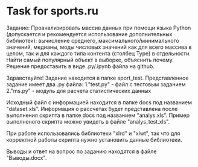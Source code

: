 # Task for sports.ru
Задание:
Проанализировать массив данных при помощи языка Python (допускается и рекомендуется использование дополнительных библиотек): 
вычисление среднего, максимального/минимального значений, медианы, моды числовых значений как для всего массива в целом, так и 
для каждого типа контента (столбец Type) в отдельности. 
Найти самый популярный объект в выборке, объяснить почему. Решение предоставить в виде .py/.ipynb файла на github.


Здравствуйте! Задание находится в папке sport_test.
Представленное задание имеет два .py файла:
1."test.py"  - файл с тестовым заданием
2."ms.py" - модуль для расчета статистических данных

Исходный файл с информацией находится в папке docs под названием "dataset.xls".
Информация о рассчетах будет представлена после выполнения скрипта в папке docs под названием "analys.xls". 
Пример выполненого скрипта можно увидеть в файле "analys_test.xls".

При работе использовались библиотеки "xlrd" и "xlwt", так что для корректной работы скрипта нужно установить данные библиотеки.

Выводы и ответ на вопрос по заданию находятся в файле "Выводы.docx".
